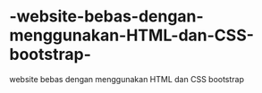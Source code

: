 # -website-bebas-dengan-menggunakan-HTML-dan-CSS-bootstrap-
 website bebas dengan menggunakan HTML dan CSS bootstrap 
